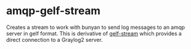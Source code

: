 amqp-gelf-stream
================

Creates a stream to work with bunyan to send log messages to an amqp server in gelf format.  This is derivative of [gelf-stream](https://github.com/mhart/gelf-stream) which provides a direct connection to a Graylog2 server.

